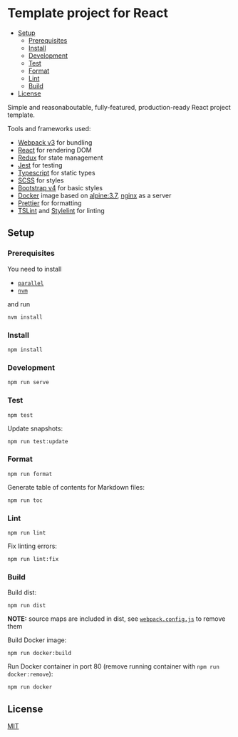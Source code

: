 # Template project for React

<!-- toc -->

* [Setup](#setup)
  * [Prerequisites](#prerequisites)
  * [Install](#install)
  * [Development](#development)
  * [Test](#test)
  * [Format](#format)
  * [Lint](#lint)
  * [Build](#build)
* [License](#license)

<!-- tocstop -->

Simple and reasonaboutable, fully-featured, production-ready React project template.

Tools and frameworks used:

* [Webpack v3](http://webpack.github.io/) for bundling
* [React](https://facebook.github.io/react/) for rendering DOM
* [Redux](https://github.com/reactjs/redux/) for state management
* [Jest](https://facebook.github.io/jest/) for testing
* [Typescript](https://www.typescriptlang.org/) for static types
* [SCSS](http://sass-lang.com/) for styles
* [Bootstrap v4](https://getbootstrap.com/) for basic styles
* [Docker](https://www.docker.com/) image based on [alpine:3.7](https://hub.docker.com/_/alpine/), [nginx](https://nginx.org/) as a server
* [Prettier](https://github.com/prettier/prettier) for formatting
* [TSLint](https://palantir.github.io/tslint/) and [Stylelint](https://github.com/stylelint/stylelint) for linting

## Setup

### Prerequisites

You need to install

* [`parallel`](https://www.gnu.org/software/parallel/)
* [`nvm`](https://github.com/creationix/nvm#installation)

and run

```
nvm install
```

### Install

```
npm install
```

### Development

```
npm run serve
```

### Test

```
npm test
```

Update snapshots:

```
npm run test:update
```

### Format

```
npm run format
```

Generate table of contents for Markdown files:

```
npm run toc
```

### Lint

```
npm run lint
```

Fix linting errors:

```
npm run lint:fix
```

### Build

Build dist:

```
npm run dist
```

**NOTE:** source maps are included in dist, see [`webpack.config.js`](webpack.config.js#L147) to remove them

Build Docker image:

```
npm run docker:build
```

Run Docker container in port 80 (remove running container with `npm run docker:remove`):

```
npm run docker
```

## License

[MIT](LICENSE)
